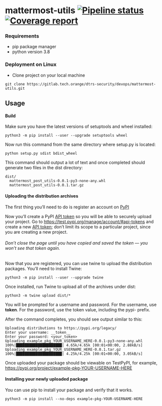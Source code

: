 # mattermost-utils  [![Pipeline status](https://gitlab.tech.orange/dtrs-security/devops/mattermost-utils/badges/master/pipeline.svg)](https://gitlab.tech.orange/dtrs-security/devops/mattermost-utils/commits/master) [![Coverage report](https://gitlab.tech.orange/dtrs-security/devops/mattermost-utils/badges/master/coverage.svg)](https://gitlab.tech.orange/dtrs-security/devops/mattermost-utils/commits/master)

### Requirements

- pip package manager
- python version 3.8

### Deployment on Linux
- Clone project on your local machine
```
git clone https://gitlab.tech.orange/dtrs-security/devops/mattermost-utils.git
```
## Usage

#### Build
Make sure you have the latest versions of setuptools and wheel installed:
```
python3 -m pip install --user --upgrade setuptools wheel
```
Now run this command from the same directory where setup.py is located:
```
python setup.py sdist bdist_wheel
```
This command should output a lot of text and once completed should generate two files in the dist directory:
```
dist/
  mattermost_post_utils-0.0.1-py3-none-any.whl
  mattermost_post_utils-0.0.1.tar.gz
```

#### Uploading the distribution archives

The first thing you’ll need to do is register an account on [PyPI](https://pypi.org/)

Now you’ll create a PyPI [API token](https://pypi.org/help/#apitoken) so you will be able to securely upload your project.
Go to https://test.pypi.org/manage/account/#api-tokens and create a new [API token](https://pypi.org/help/#apitoken); 
don’t limit its scope to a particular project, since you are creating a new project.

###### Don’t close the page until you have copied and saved the token — you won’t see that token again.

Now that you are registered, you can use twine to upload the distribution packages. You’ll need to install Twine:
```
python3 -m pip install --user --upgrade twine
```
Once installed, run Twine to upload all of the archives under dist:
```
python3 -m twine upload dist/*
```
You will be prompted for a username and password. For the username, use __token__. For the password, use the token value, including the pypi- prefix.

After the command completes, you should see output similar to this:
```
Uploading distributions to https://pypi.org/legacy/
Enter your username: __token__
Enter your password: <your_token>
Uploading example_pkg_YOUR_USERNAME_HERE-0.0.1-py3-none-any.whl
100%|█████████████████████| 4.65k/4.65k [00:01<00:00, 2.88kB/s]
Uploading example_pkg_YOUR_USERNAME_HERE-0.0.1.tar.gz
100%|█████████████████████| 4.25k/4.25k [00:01<00:00, 3.05kB/s]
```
Once uploaded your package should be viewable on TestPyPI, 
for example, https://pypi.org/project/example-pkg-YOUR-USERNAME-HERE

#### Installing your newly uploaded package

You can use pip to install your package and verify that it works.

```
python3 -m pip install --no-deps example-pkg-YOUR-USERNAME-HERE
```
